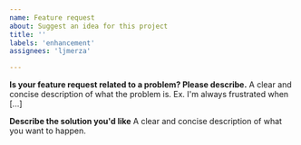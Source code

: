 ```yaml
---
name: Feature request
about: Suggest an idea for this project
title: ''
labels: 'enhancement'
assignees: 'ljmerza'

---
```


**Is your feature request related to a problem? Please describe.**
A clear and concise description of what the problem is. Ex. I'm always frustrated when [...]

**Describe the solution you'd like**
A clear and concise description of what you want to happen.

